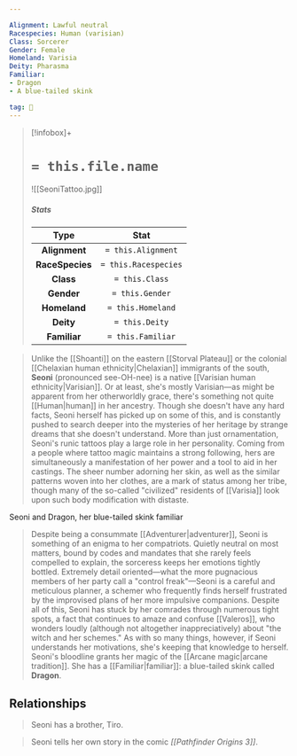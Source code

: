 ```yaml
---

Alignment: Lawful neutral
Racespecies: Human (varisian)
Class: Sorcerer
Gender: Female
Homeland: Varisia
Deity: Pharasma
Familiar:
- Dragon
- A blue-tailed skink

tag: 👤️
---
```


> [!infobox]+
> #  `= this.file.name`
> ![[SeoniTattoo.jpg]]
> ##### Stats
> Type | Stat |
> :---: |:---:|
> **Alignment** | `= this.Alignment` |
> **RaceSpecies** | `= this.Racespecies` |
> **Class** | `= this.Class` |
> **Gender** | `= this.Gender` |
> **Homeland** | `= this.Homeland` |
> **Deity** | `= this.Deity` |
> **Familiar** | `= this.Familiar` |



> Unlike the [[Shoanti]] on the eastern [[Storval Plateau]] or the colonial [[Chelaxian human ethnicity|Chelaxian]] immigrants of the south, **Seoni** (pronounced see-OH-nee) is a native [[Varisian human ethnicity|Varisian]]. Or at least, she's mostly Varisian—as might be apparent from her otherworldly grace, there's something not quite [[Human|human]] in her ancestry. Though she doesn't have any hard facts, Seoni herself has picked up on some of this, and is constantly pushed to search deeper into the mysteries of her heritage by strange dreams that she doesn't understand.
> More than just ornamentation, Seoni's runic tattoos play a large role in her personality. Coming from a people where tattoo magic maintains a strong following, hers are simultaneously a manifestation of her power and a tool to aid in her castings. The sheer number adorning her skin, as well as the similar patterns woven into her clothes, are a mark of status among her tribe, though many of the so-called "civilized" residents of [[Varisia]] look upon such body modification with distaste.

 
 Seoni and Dragon, her blue-tailed skink familiar
> Despite being a consummate [[Adventurer|adventurer]], Seoni is something of an enigma to her compatriots. Quietly neutral on most matters, bound by codes and mandates that she rarely feels compelled to explain, the sorceress keeps her emotions tightly bottled. Extremely detail oriented—what the more pugnacious members of her party call a "control freak"—Seoni is a careful and meticulous planner, a schemer who frequently finds herself frustrated by the improvised plans of her more impulsive companions. Despite all of this, Seoni has stuck by her comrades through numerous tight spots, a fact that continues to amaze and confuse [[Valeros]], who wonders loudly (although not altogether inappreciatively) about "the witch and her schemes."
> As with so many things, however, if Seoni understands her motivations, she's keeping that knowledge to herself.
> Seoni's bloodline grants her magic of the [[Arcane magic|arcane tradition]]. She has a [[Familiar|familiar]]: a blue-tailed skink called **Dragon**.


## Relationships

> Seoni has a brother, Tiro.


> Seoni tells her own story in the comic *[[Pathfinder Origins 3]]*.








